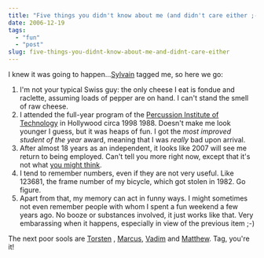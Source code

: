 ```yaml
---
title: "Five things you didn't know about me (and didn't care either ;-)"
date: 2006-12-19
tags: 
  - "fun"
  - "post"
slug: five-things-you-didnt-know-about-me-and-didnt-care-either
---
```


I knew it was going to happen...[Sylvain](http://bluxte.net/) tagged me, so here we go:

1. I'm not your typical Swiss guy: the only cheese I eat is fondue and raclette, assuming loads of pepper are on hand. I can't stand the smell of raw cheese.
2. I attended the full-year program of the [Percussion Institute of Technology](http://www.mi.edu/programs/pit.htm) in Hollywood circa 1998 1988. Doesn't make me look younger I guess, but it was heaps of fun. I got the _most improved student of the year_ award, meaning that I was _really_ bad upon arrival.
3. After almost 18 years as an independent, it looks like 2007 will see me return to being employed. Can't tell you more right now, except that it's not what [you might think](http://theveniceproject.com/).
4. I tend to remember numbers, even if they are not very useful. Like 123681, the frame number of my bicycle, which got stolen in 1982. Go figure.
5. Apart from that, my memory can act in funny ways. I might sometimes not even remember people with whom I spent a fun weekend a few years ago. No booze or substances involved, it just works like that. Very embarassing when it happens, especially in view of the previous item ;-)

The next poor sools are [Torsten](http://vafer.org/blog/) , [Marcus](http://crafterm.net/blog), [Vadim](http://blog.reverycodes.com/) and [Matthew](http://www.silentpenguin.com). Tag, you're it!
